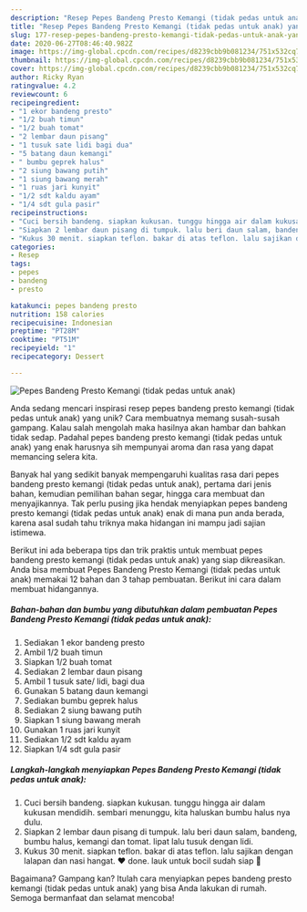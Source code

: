 ```yaml
---
description: "Resep Pepes Bandeng Presto Kemangi (tidak pedas untuk anak) yang Bikin Ngiler"
title: "Resep Pepes Bandeng Presto Kemangi (tidak pedas untuk anak) yang Bikin Ngiler"
slug: 177-resep-pepes-bandeng-presto-kemangi-tidak-pedas-untuk-anak-yang-bikin-ngiler
date: 2020-06-27T08:46:40.982Z
image: https://img-global.cpcdn.com/recipes/d8239cbb9b081234/751x532cq70/pepes-bandeng-presto-kemangi-tidak-pedas-untuk-anak-foto-resep-utama.jpg
thumbnail: https://img-global.cpcdn.com/recipes/d8239cbb9b081234/751x532cq70/pepes-bandeng-presto-kemangi-tidak-pedas-untuk-anak-foto-resep-utama.jpg
cover: https://img-global.cpcdn.com/recipes/d8239cbb9b081234/751x532cq70/pepes-bandeng-presto-kemangi-tidak-pedas-untuk-anak-foto-resep-utama.jpg
author: Ricky Ryan
ratingvalue: 4.2
reviewcount: 6
recipeingredient:
- "1 ekor bandeng presto"
- "1/2 buah timun"
- "1/2 buah tomat"
- "2 lembar daun pisang"
- "1 tusuk sate lidi bagi dua"
- "5 batang daun kemangi"
- " bumbu geprek halus"
- "2 siung bawang putih"
- "1 siung bawang merah"
- "1 ruas jari kunyit"
- "1/2 sdt kaldu ayam"
- "1/4 sdt gula pasir"
recipeinstructions:
- "Cuci bersih bandeng. siapkan kukusan. tunggu hingga air dalam kukusan mendidih. sembari menunggu, kita haluskan bumbu halus nya dulu."
- "Siapkan 2 lembar daun pisang di tumpuk. lalu beri daun salam, bandeng, bumbu halus, kemangi dan tomat. lipat lalu tusuk dengan lidi."
- "Kukus 30 menit. siapkan teflon. bakar di atas teflon. lalu sajikan dengan lalapan dan nasi hangat. ♥ done. lauk untuk bocil sudah siap 👶"
categories:
- Resep
tags:
- pepes
- bandeng
- presto

katakunci: pepes bandeng presto 
nutrition: 158 calories
recipecuisine: Indonesian
preptime: "PT28M"
cooktime: "PT51M"
recipeyield: "1"
recipecategory: Dessert

---
```



![Pepes Bandeng Presto Kemangi (tidak pedas untuk anak)](https://img-global.cpcdn.com/recipes/d8239cbb9b081234/751x532cq70/pepes-bandeng-presto-kemangi-tidak-pedas-untuk-anak-foto-resep-utama.jpg)

Anda sedang mencari inspirasi resep pepes bandeng presto kemangi (tidak pedas untuk anak) yang unik? Cara membuatnya memang susah-susah gampang. Kalau salah mengolah maka hasilnya akan hambar dan bahkan tidak sedap. Padahal pepes bandeng presto kemangi (tidak pedas untuk anak) yang enak harusnya sih mempunyai aroma dan rasa yang dapat memancing selera kita.

Banyak hal yang sedikit banyak mempengaruhi kualitas rasa dari pepes bandeng presto kemangi (tidak pedas untuk anak), pertama dari jenis bahan, kemudian pemilihan bahan segar, hingga cara membuat dan menyajikannya. Tak perlu pusing jika hendak menyiapkan pepes bandeng presto kemangi (tidak pedas untuk anak) enak di mana pun anda berada, karena asal sudah tahu triknya maka hidangan ini mampu jadi sajian istimewa.




Berikut ini ada beberapa tips dan trik praktis untuk membuat pepes bandeng presto kemangi (tidak pedas untuk anak) yang siap dikreasikan. Anda bisa membuat Pepes Bandeng Presto Kemangi (tidak pedas untuk anak) memakai 12 bahan dan 3 tahap pembuatan. Berikut ini cara dalam membuat hidangannya.

<!--inarticleads1-->

##### Bahan-bahan dan bumbu yang dibutuhkan dalam pembuatan Pepes Bandeng Presto Kemangi (tidak pedas untuk anak):

1. Sediakan 1 ekor bandeng presto
1. Ambil 1/2 buah timun
1. Siapkan 1/2 buah tomat
1. Sediakan 2 lembar daun pisang
1. Ambil 1 tusuk sate/ lidi, bagi dua
1. Gunakan 5 batang daun kemangi
1. Sediakan  bumbu geprek halus
1. Sediakan 2 siung bawang putih
1. Siapkan 1 siung bawang merah
1. Gunakan 1 ruas jari kunyit
1. Sediakan 1/2 sdt kaldu ayam
1. Siapkan 1/4 sdt gula pasir




<!--inarticleads2-->

##### Langkah-langkah menyiapkan Pepes Bandeng Presto Kemangi (tidak pedas untuk anak):

1. Cuci bersih bandeng. siapkan kukusan. tunggu hingga air dalam kukusan mendidih. sembari menunggu, kita haluskan bumbu halus nya dulu.
1. Siapkan 2 lembar daun pisang di tumpuk. lalu beri daun salam, bandeng, bumbu halus, kemangi dan tomat. lipat lalu tusuk dengan lidi.
1. Kukus 30 menit. siapkan teflon. bakar di atas teflon. lalu sajikan dengan lalapan dan nasi hangat. ♥ done. lauk untuk bocil sudah siap 👶




Bagaimana? Gampang kan? Itulah cara menyiapkan pepes bandeng presto kemangi (tidak pedas untuk anak) yang bisa Anda lakukan di rumah. Semoga bermanfaat dan selamat mencoba!
